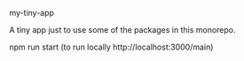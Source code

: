 my-tiny-app

A tiny app just to use some of the packages in this monorepo.

npm run start (to run locally http://localhost:3000/main)
